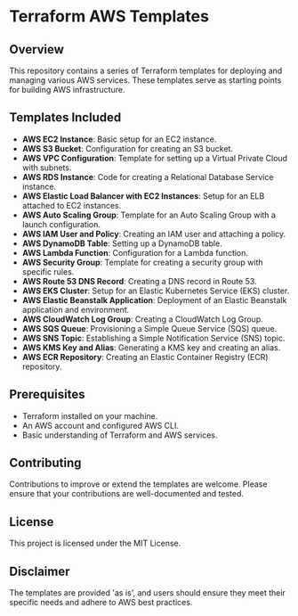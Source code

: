 # Terraform AWS Templates

## Overview
This repository contains a series of Terraform templates for deploying and managing various AWS services. These templates serve as starting points for building AWS infrastructure.

## Templates Included
- **AWS EC2 Instance**: Basic setup for an EC2 instance.
- **AWS S3 Bucket**: Configuration for creating an S3 bucket.
- **AWS VPC Configuration**: Template for setting up a Virtual Private Cloud with subnets.
- **AWS RDS Instance**: Code for creating a Relational Database Service instance.
- **AWS Elastic Load Balancer with EC2 Instances**: Setup for an ELB attached to EC2 instances.
- **AWS Auto Scaling Group**: Template for an Auto Scaling Group with a launch configuration.
- **AWS IAM User and Policy**: Creating an IAM user and attaching a policy.
- **AWS DynamoDB Table**: Setting up a DynamoDB table.
- **AWS Lambda Function**: Configuration for a Lambda function.
- **AWS Security Group**: Template for creating a security group with specific rules.
- **AWS Route 53 DNS Record**: Creating a DNS record in Route 53.
- **AWS EKS Cluster**: Setup for an Elastic Kubernetes Service (EKS) cluster.
- **AWS Elastic Beanstalk Application**: Deployment of an Elastic Beanstalk application and environment.
- **AWS CloudWatch Log Group**: Creating a CloudWatch Log Group.
- **AWS SQS Queue**: Provisioning a Simple Queue Service (SQS) queue.
- **AWS SNS Topic**: Establishing a Simple Notification Service (SNS) topic.
- **AWS KMS Key and Alias**: Generating a KMS key and creating an alias.
- **AWS ECR Repository**: Creating an Elastic Container Registry (ECR) repository.

## Prerequisites
- Terraform installed on your machine.
- An AWS account and configured AWS CLI.
- Basic understanding of Terraform and AWS services.

## Contributing
Contributions to improve or extend the templates are welcome. Please ensure that your contributions are well-documented and tested.

## License
This project is licensed under the MIT License.

## Disclaimer
The templates are provided 'as is', and users should ensure they meet their specific needs and adhere to AWS best practices.
